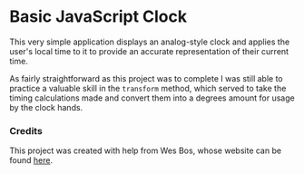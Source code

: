 # Basic JavaScript Clock

This very simple application displays an analog-style clock and applies the user's local time to it to provide an accurate representation of their current time.

As fairly straightforward as this project was to complete I was still able to practice a valuable skill in the ```transform``` method, which served to take the timing calculations made and convert them into a degrees amount for usage by the clock hands.

### Credits

This project was created with help from Wes Bos, whose website can be found [here](https://wesbos.com/).
